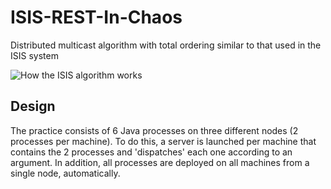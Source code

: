 # ISIS-REST-In-Chaos
Distributed multicast algorithm with total ordering similar to that used in the ISIS system

![How the ISIS algorithm works](imagen/ISIS.png)

## Design
The practice consists of 6 Java processes on three different nodes (2 processes per machine). To do this, a server is launched per machine that contains the 2 processes and 'dispatches' each one according to an argument. In addition, all processes are deployed on all machines from a single node, automatically.
